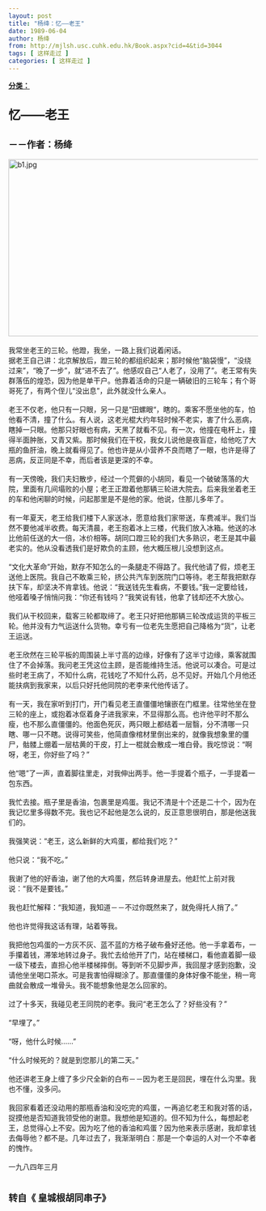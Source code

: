 ```yaml
---
layout: post
title: "杨绛：忆——老王"
date: 1989-06-04
author: 杨绛
from: http://mjlsh.usc.cuhk.edu.hk/Book.aspx?cid=4&tid=3044
tags: [ 这样走过 ]
categories: [ 这样走过 ]
---
```


<div style="margin: 15px 10px 10px 0px;">
 <div>
  <span id="ctl00_ContentPlaceHolder1_chapter1_SubjectLabel" style="font-weight:bold;text-decoration:underline;">
   分类：
  </span>
 </div>
 <div>
  <b>
   <font size="5">
    <br/>
   </font>
  </b>
 </div>
 <div>
  <b>
   <font size="5">
    忆——老王
   </font>
  </b>
 </div>
 <div>
  <b>
   <font size="5">
    <br/>
   </font>
  </b>
 </div>
 <div>
  <b>
   <font size="4">
    －－作者：杨绛
   </font>
  </b>
 </div>
 <div>
  <br/>
 </div>
 <div>
  <img alt="b1.jpg" border="0" height="350" src="http://mjlsh.usc.cuhk.edu.hk/medias/contents/3044/b1.jpg" width="550"/>
 </div>
 <div>
  <br/>
 </div>
 <div>
  我常坐老王的三轮。他蹬，我坐，一路上我们说着闲话。
 </div>
 <div>
 </div>
 <div>
  据老王自己讲：北京解放后，蹬三轮的都组织起来；那时候他“脑袋慢”，“没绕过来”，“晚了一步”，就“进不去了”。他感叹自己“人老了，没用了”。老王常有失群落伍的煌恐，因为他是单干户。他靠着活命的只是一辆破旧的三轮车；有个哥哥死了，有两个侄儿“没出息”，此外就没什么亲人。
 </div>
 <div>
  <br/>
 </div>
 <div>
  老王不仅老，他只有一只眼，另一只是“田螺眼“，瞎的。乘客不愿坐他的车，怕他看不清，撞了什么。有人说，这老光棍大约年轻时候不老实，害了什么恶病，瞎掉一只眼。他那只好眼也有病，天黑了就看不见。有一次，他撞在电杆上，撞得半面肿胀，又青又紫。那时候我们在干校，我女儿说他是夜盲症，给他吃了大瓶的鱼肝油，晚上就看得见了。他也许是从小营养不良而瞎了一眼，也许是得了恶病，反正同是不幸，而后者该是更深的不幸。
 </div>
 <div>
  <br/>
 </div>
 <div>
  有一天傍晚，我们夫妇散步，经过一个荒僻的小胡同，看见一个破破落落的大院，里面有几间塌败的小屋；老王正蹬着他那辆三轮进大院去。后来我坐着老王的车和他闲聊的时候，问起那里是不是他的家。他说，住那儿多年了。
 </div>
 <div>
  <br/>
 </div>
 <div>
  有一年夏天，老王给我们楼下人家送冰，愿意给我们家带送，车费减半。我们当然不要他减半收费。每天清晨，老王抱着冰上三楼，代我们放入冰箱。他送的冰比他前任送的大一倍，冰价相等。胡同口蹬三轮的我们大多熟识，老王是其中最老实的。他从没看透我们是好欺负的主顾，他大概压根儿没想到这点。
 </div>
 <div>
  <br/>
 </div>
 <div>
  “文化大革命”开始，默存不知怎么的一条腿走不得路了。我代他请了假，烦老王送他上医院。我自己不敢乘三轮，挤公共汽车到医院门口等待。老王帮我把默存扶下车，却坚决不肯拿钱。他说：“我送钱先生看病，不要钱。”我一定要给钱，他哑着嗓子悄悄问我：“你还有钱吗？”我笑说有钱，他拿了钱却还不大放心。
 </div>
 <div>
  <br/>
 </div>
 <div>
  我们从干校回来，载客三轮都取缔了。老王只好把他那辆三轮改成运货的平板三轮。他并没有力气运送什么货物。幸亏有一位老先生愿把自己降格为“货”，让老王运送。
 </div>
 <div>
  <br/>
 </div>
 <div>
  老王欣然在三轮平板的周围装上半寸高的边缘，好像有了这半寸边缘，乘客就围住了不会掉落。我问老王凭这位主顾，是否能维持生活。他说可以凑合。可是过些时老王病了，不知什么病，花钱吃了不知什么药，总不见好。开始几个月他还能扶病到我家来，以后只好托他同院的老李来代他传话了。
 </div>
 <div>
  <br/>
 </div>
 <div>
  有一天，我在家听到打门，开门看见老王直僵僵地镶嵌在门框里。往常他坐在登三轮的座上，或抱着冰伛着身子进我家来，不显得那么高。也许他平时不那么瘦，也不那么直僵僵的。他面色死灰，两只眼上都结着一层翳，分不清哪一只瞎、哪一只不瞎。说得可笑些，他简直像棺材里倒出来的，就像我想象里的僵尸，骷髅上绷着一层枯黄的干皮，打上一棍就会散成一堆白骨。我吃惊说：“啊呀，老王，你好些了吗？”
 </div>
 <div>
  <br/>
 </div>
 <div>
  他“嗯”了一声，直着脚往里走，对我伸出两手。他一手提着个瓶子，一手提着一包东西。
 </div>
 <div>
  <br/>
 </div>
 <div>
  我忙去接。瓶子里是香油，包裹里是鸡蛋。我记不清是十个还是二十个，因为在我记忆里多得数不完。我也记不起他是怎么说的，反正意思很明白，那是他送我们的。
 </div>
 <div>
  <br/>
 </div>
 <div>
  我强笑说：“老王，这么新鲜的大鸡蛋，都给我们吃？”
 </div>
 <div>
  <br/>
 </div>
 <div>
  他只说：“我不吃。”
 </div>
 <div>
  <br/>
 </div>
 <div>
  我谢了他的好香油，谢了他的大鸡蛋，然后转身进屋去。他赶忙上前对我说：“我不是要钱。”
 </div>
 <div>
  <br/>
 </div>
 <div>
  我也赶忙解释：“我知道，我知道－－不过你既然来了，就免得托人捎了。”
 </div>
 <div>
  <br/>
 </div>
 <div>
  他也许觉得我这话有理，站着等我。
 </div>
 <div>
  <br/>
 </div>
 <div>
  我把他包鸡蛋的一方灰不灰、蓝不蓝的方格子破布叠好还他。他一手拿着布，一手攥着钱，滞笨地转过身子。我忙去给他开了门，站在楼梯口，看他直着脚一级一级下楼去，直担心他半楼梯摔倒。等到听不见脚步声，我回屋才感到抱歉，没请他坐坐喝口茶水。可是我害怕得糊涂了。那直僵僵的身体好像不能坐，稍一弯曲就会散成一堆骨头。我不能想象他是怎么回家的。
 </div>
 <div>
  <br/>
 </div>
 <div>
  过了十多天，我碰见老王同院的老李。我问“老王怎么了？好些没有？”
 </div>
 <div>
  <br/>
 </div>
 <div>
  “早埋了。”
 </div>
 <div>
  <br/>
 </div>
 <div>
  “呀，他什么时候……”
 </div>
 <div>
  <br/>
 </div>
 <div>
  “什么时候死的？就是到您那儿的第二天。”
 </div>
 <div>
  <br/>
 </div>
 <div>
  他还讲老王身上缠了多少尺全新的白布－－因为老王是回民，埋在什么沟里。我也不懂，没多问。
 </div>
 <div>
  <br/>
 </div>
 <div>
  我回家看着还没动用的那瓶香油和没吃完的鸡蛋，一再追忆老王和我对答的话，捉摸他是否知道我领受他的谢意。我想他是知道的。但不知为什么，每想起老王，总觉得心上不安。因为吃了他的香油和鸡蛋？因为他来表示感谢，我却拿钱去侮辱他？都不是。几年过去了，我渐渐明白：那是一个幸运的人对一个不幸者的愧怍。
 </div>
 <div>
  <br/>
 </div>
 <div>
  一九八四年三月
 </div>
 <div>
  <br/>
 </div>
 <div>
  <b>
   <font size="4">
    <br/>
   </font>
  </b>
 </div>
 <div>
  <b>
   <font size="4">
    转自《 皇城根胡同串子》
   </font>
  </b>
 </div>
 <div>
  <br/>
 </div>
 <div>
  <br/>
 </div>
</div>

